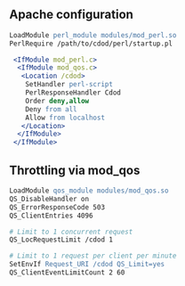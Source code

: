 
Apache configuration
--------------------

```apache
LoadModule perl_module modules/mod_perl.so
PerlRequire /path/to/cdod/perl/startup.pl

 <IfModule mod_perl.c>
  <IfModule mod_qos.c>
   <Location /cdod>
    SetHandler perl-script
    PerlResponseHandler Cdod
    Order deny,allow
    Deny from all
    Allow from localhost
   </Location>
  </IfModule>
 </IfModule>
```

Throttling via mod_qos
----------------------

```apache
LoadModule qos_module modules/mod_qos.so
QS_DisableHandler on
QS_ErrorResponseCode 503
QS_ClientEntries 4096

# Limit to 1 concurrent request
QS_LocRequestLimit /cdod 1

# Limit to 1 request per client per minute
SetEnvIf Request_URI /cdod QS_Limit=yes
QS_ClientEventLimitCount 2 60
```
